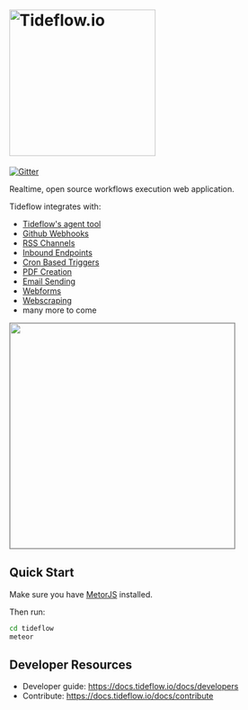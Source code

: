 # <a href='https://tideflow.io'><img src='https://raw.githubusercontent.com/tideflow-io/tideflow/b7d354c8d08d5934dcd2d351951eba29d84ed8dd/readme.jpg' width='260' alt='Tideflow.io'></a>

[![Gitter](https://badges.gitter.im/join_chat.svg)](https://gitter.im/tideflow-io/community)

Realtime, open source workflows execution web application.

Tideflow integrates with:

- [Tideflow's agent tool](https://github.com/tideflow-io/tideflow-agent)
- [Github Webhooks](https://docs.tideflow.io/docs/services-gh-webhooks)
- [RSS Channels](https://docs.tideflow.io/docs/services-rss)
- [Inbound Endpoints](https://docs.tideflow.io/docs/services-endpoints)
- [Cron Based Triggers](https://docs.tideflow.io/docs/services-cron)
- [PDF Creation](https://docs.tideflow.io/docs/services-pdf)
- [Email Sending](https://docs.tideflow.io/docs/services-email-outgoing)
- [Webforms](https://docs.tideflow.io/docs/services-webforms)
- [Webscraping](https://docs.tideflow.io/docs/services-webparsy)
- many more to come

<img src="https://raw.githubusercontent.com/tideflow-io/tideflow/358d884a345071fcdb615b5b6777b21de15e6cd4/D13Ue_3WsAEu9zx.jpg" height="400" style="border:1px solid gray;">

## Quick Start

Make sure you have [MetorJS](https://www.meteor.com/install) installed.

Then run:

```bash
cd tideflow
meteor
```

## Developer Resources

- Developer guide: https://docs.tideflow.io/docs/developers
- Contribute: https://docs.tideflow.io/docs/contribute
